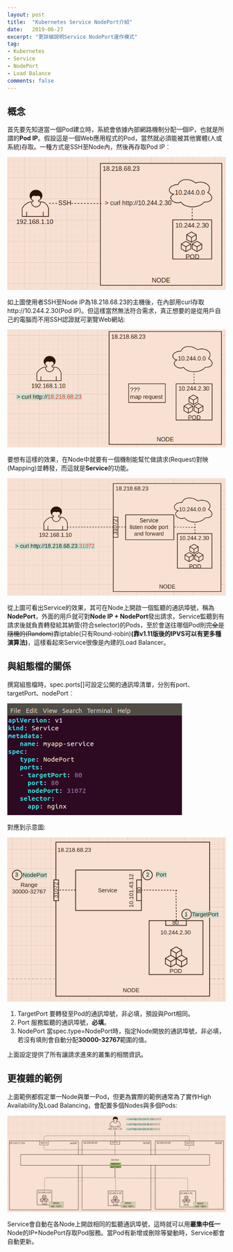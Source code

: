 ```yaml
---
layout: post
title:  "Kubernetes Service NodePort介紹"
date:   2019-06-27
excerpt: "更詳細說明Service NodePort運作模式"
tag:
- Kubernetes 
- Service  
- NodePort 
- Load Balance  
comments: false
---  
```

## 概念

首先要先知道當一個Pod建立時，系統會依據內部網路機制分配一個IP，也就是所謂的**Pod IP**。假設這是一個Web應用程式的Pod，當然就必須能被其他實體(人或系統)存取。一種方式是SSH至Node內，然後再存取Pod IP︰   

![Access By SSH](https://github.com/kisekitw/kisekitw.github.io/blob/master/assets/img/1080627/accessbyssh.png?raw=true)   

如上圖使用者SSH至Node IP為18.218.68.23的主機後，在內部用curl存取http://10.244.2.30(Pod IP)。但這樣當然無法符合需求，真正想要的是從用戶自己的電腦而不用SSH認證就可瀏覽Web網站:   

![Access No SSH](https://github.com/kisekitw/kisekitw.github.io/blob/master/assets/img/1080627/accessnossh.png?raw=true)   

要想有這樣的效果，在Node中就要有一個機制能幫忙做請求(Request)對映(Mapping)並轉發，而這就是**Service**的功能。   

![Access By NodePort](https://github.com/kisekitw/kisekitw.github.io/blob/master/assets/img/1080627/accessbynodeport.png?raw=true)   

從上圖可看出Service的效果，其可在Node上開啟一個監聽的通訊埠號，稱為**NodePort**，外面的用戶就可對**Node IP + NodePort**發出請求，Service監聽到有請求後就負責轉發給其納管(符合selector)的Pods，至於會送往哪個Pod則~~完全是隨機的(Random)~~靠iptable(只有Round-robin)**(靠v1.11版後的IPVS可以有更多種演算法)**，這樣看起來Service很像是內建的Load Balancer。   

## 與組態檔的關係  
撰寫組態檔時，spec.ports[]可設定公開的通訊埠清單，分別有port、targetPort、nodePort︰   

![Simple Service Config](https://github.com/kisekitw/kisekitw.github.io/blob/master/assets/img/1080627/simpleserviceconfig.png?raw=true)   

對應到示意圖:   

![Simple Service](https://github.com/kisekitw/kisekitw.github.io/blob/master/assets/img/1080627/simpleservice.png?raw=true)   

1. TargetPort 
   要轉發至Pod的通訊埠號，非必填，預設與Port相同。
2. Port 
   服務監聽的通訊埠號，**必填**。
3. NodePort 
   當spec.type=NodePort時，指定Node開放的通訊埠號，非必填，若沒有填則會自動分配**30000-32767**範圍的值。  

上面設定提供了所有讓請求進來的叢集的相關資訊。  

## 更複雜的範例  
上面範例都假定單一Node與單一Pod，但更為實際的範例通常為了實作High Availability及Load Balancing，會配置多個Nodes與多個Pods:   

![Complex Service](https://github.com/kisekitw/kisekitw.github.io/blob/master/assets/img/1080627/complexservice.png?raw=true)   

Service會自動在各Node上開啟相同的監聽通訊埠號，這時就可以用**叢集中任一**Node的IP+NodePort存取Pod服務。當Pod有新增或刪除等變動時，Service都會自動更新。   


